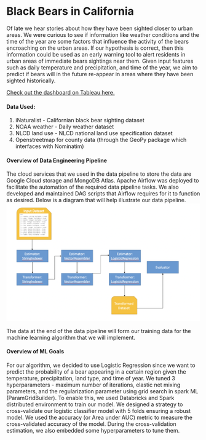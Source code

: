 # Black Bears in California

Of late we hear stories about how they have been sighted closer to urban areas. We were curious to see if information like weather conditions and the time of the year are some factors that influence the activity of the bears encroaching on the urban areas. If our hypothesis is correct, then this information could be used as an early warning tool to alert residents in urban areas of immediate bears sightings near them. Given input features such as daily temperature and precipitation, and time of the year, we aim to predict if bears will in the future re-appear in areas where they have been sighted historically.

[Check out the dashboard on Tableau here.](https://public.tableau.com/views/bears_17301946004210/Dashboard4?:language=en-US&:sid=&:redirect=auth&:display_count=n&:origin=viz_share_link)

#### Data Used:
1. iNaturalist - Californian black bear sighting dataset
2. NOAA weather - Daily weather dataset
3. NLCD land use - NLCD national land use specification dataset
4. Openstreetmap for county data (through the GeoPy package which interfaces with Nominatim)

#### Overview of Data Engineering Pipeline
The cloud services that we used in the data pipeline to store the data are Google Cloud storage and MongoDB Atlas. Apache Airflow was deployed to facilitate the automation of the required data pipeline tasks. We also developed and maintained DAG scripts that Airflow requires for it to function as desired. Below is a diagram that will help illustrate our data pipeline.
![pipeline diagram](pipeline_diagram.png)

The data at the end of the data pipeline will form our training data for the machine learning algorithm that we will implement.


#### Overview of ML Goals
For our algorithm, we decided to use Logistic Regression since we want to predict the probability of a bear appearing in a certain region given the temperature, precipitation, land type, and time of year. We tuned 3 hyperparameters - maximum number of iterations, elastic net mixing parameters, and the regularization parameter using grid search in spark ML (ParamGridBuilder). To enable this, we used Databricks and Spark distributed environment to train our model. We designed a strategy to cross-validate our logistic classifier model with 5 folds ensuring a robust model. We used the accuracy (or Area under AUC) metric to measure the cross-validated accuracy of the model. During the cross-validation estimation, we also embedded some hyperparameters to tune them. 
